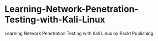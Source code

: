 


# Learning-Network-Penetration-Testing-with-Kali-Linux
Learning Network Penetration Testing with Kali Linux by Packt Publishing
